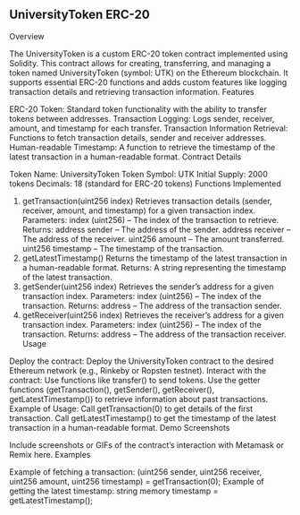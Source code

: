 ## UniversityToken ERC-20

Overview

The UniversityToken is a custom ERC-20 token contract implemented using Solidity. This contract allows for creating, transferring, and managing a token named UniversityToken (symbol: UTK) on the Ethereum blockchain. It supports essential ERC-20 functions and adds custom features like logging transaction details and retrieving transaction information.
Features

ERC-20 Token: Standard token functionality with the ability to transfer tokens between addresses.
Transaction Logging: Logs sender, receiver, amount, and timestamp for each transfer.
Transaction Information Retrieval: Functions to fetch transaction details, sender and receiver addresses.
Human-readable Timestamp: A function to retrieve the timestamp of the latest transaction in a human-readable format.
Contract Details

Token Name: UniversityToken
Token Symbol: UTK
Initial Supply: 2000 tokens
Decimals: 18 (standard for ERC-20 tokens)
Functions Implemented

1. getTransaction(uint256 index)
Retrieves transaction details (sender, receiver, amount, and timestamp) for a given transaction index.
Parameters: index (uint256) – The index of the transaction to retrieve.
Returns:
address sender – The address of the sender.
address receiver – The address of the receiver.
uint256 amount – The amount transferred.
uint256 timestamp – The timestamp of the transaction.
2. getLatestTimestamp()
Returns the timestamp of the latest transaction in a human-readable format.
Returns: A string representing the timestamp of the latest transaction.
3. getSender(uint256 index)
Retrieves the sender’s address for a given transaction index.
Parameters: index (uint256) – The index of the transaction.
Returns: address – The address of the transaction sender.
4. getReceiver(uint256 index)
Retrieves the receiver’s address for a given transaction index.
Parameters: index (uint256) – The index of the transaction.
Returns: address – The address of the transaction receiver.
Usage

Deploy the contract:
Deploy the UniversityToken contract to the desired Ethereum network (e.g., Rinkeby or Ropsten testnet).
Interact with the contract:
Use functions like transfer() to send tokens.
Use the getter functions (getTransaction(), getSender(), getReceiver(), getLatestTimestamp()) to retrieve information about past transactions.
Example of Usage:
Call getTransaction(0) to get details of the first transaction.
Call getLatestTimestamp() to get the timestamp of the latest transaction in a human-readable format.
Demo Screenshots

Include screenshots or GIFs of the contract’s interaction with Metamask or Remix here.
Examples

Example of fetching a transaction:
(uint256 sender, uint256 receiver, uint256 amount, uint256 timestamp) = getTransaction(0);
Example of getting the latest timestamp:
string memory timestamp = getLatestTimestamp();



